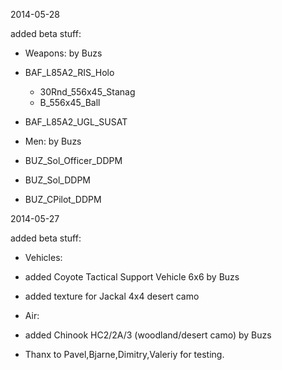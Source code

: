 
2014-05-28

added beta stuff:

- Weapons: by Buzs

- BAF_L85A2_RIS_Holo
     * 30Rnd_556x45_Stanag 
	 * B_556x45_Ball
		
- BAF_L85A2_UGL_SUSAT 

- Men: by Buzs
- BUZ_Sol_Officer_DDPM
- BUZ_Sol_DDPM
- BUZ_CPilot_DDPM

2014-05-27

added beta stuff:

- Vehicles:

- added Coyote Tactical Support Vehicle 6x6  by Buzs
- added texture for Jackal 4x4 desert camo

- Air:
- added Chinook HC2/2A/3 (woodland/desert camo) by Buzs


- Thanx to Pavel,Bjarne,Dimitry,Valeriy for testing.

